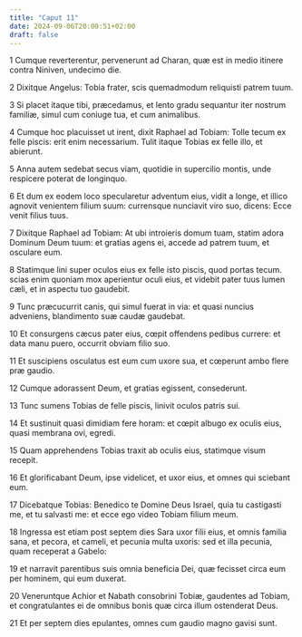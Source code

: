 ```yaml
---
title: "Caput 11"
date: 2024-09-06T20:00:51+02:00
draft: false
---
```



1 Cumque reverterentur, pervenerunt ad Charan, quæ est in medio itinere contra Niniven, undecimo die.

2 Dixitque Angelus: Tobia frater, scis quemadmodum reliquisti patrem tuum.

3 Si placet itaque tibi, præcedamus, et lento gradu sequantur iter nostrum familiæ, simul cum coniuge tua, et cum animalibus.

4 Cumque hoc placuisset ut irent, dixit Raphael ad Tobiam: Tolle tecum ex felle piscis: erit enim necessarium. Tulit itaque Tobias ex felle illo, et abierunt.

5 Anna autem sedebat secus viam, quotidie in supercilio montis, unde respicere poterat de longinquo.

6 Et dum ex eodem loco specularetur adventum eius, vidit a longe, et illico agnovit venientem filium suum: currensque nunciavit viro suo, dicens: Ecce venit filius tuus.

7 Dixitque Raphael ad Tobiam: At ubi introieris domum tuam, statim adora Dominum Deum tuum: et gratias agens ei, accede ad patrem tuum, et osculare eum.

8 Statimque lini super oculos eius ex felle isto piscis, quod portas tecum. scias enim quoniam mox aperientur oculi eius, et videbit pater tuus lumen cæli, et in aspectu tuo gaudebit.

9 Tunc præcucurrit canis, qui simul fuerat in via: et quasi nuncius adveniens, blandimento suæ caudæ gaudebat.

10 Et consurgens cæcus pater eius, cœpit offendens pedibus currere: et data manu puero, occurrit obviam filio suo.

11 Et suscipiens osculatus est eum cum uxore sua, et cœperunt ambo flere præ gaudio.

12 Cumque adorassent Deum, et gratias egissent, consederunt.

13 Tunc sumens Tobias de felle piscis, linivit oculos patris sui.

14 Et sustinuit quasi dimidiam fere horam: et cœpit albugo ex oculis eius, quasi membrana ovi, egredi.

15 Quam apprehendens Tobias traxit ab oculis eius, statimque visum recepit.

16 Et glorificabant Deum, ipse videlicet, et uxor eius, et omnes qui sciebant eum.

17 Dicebatque Tobias: Benedico te Domine Deus Israel, quia tu castigasti me, et tu salvasti me: et ecce ego video Tobiam filium meum.

18 Ingressa est etiam post septem dies Sara uxor filii eius, et omnis familia sana, et pecora, et cameli, et pecunia multa uxoris: sed et illa pecunia, quam receperat a Gabelo:

19 et narravit parentibus suis omnia beneficia Dei, quæ fecisset circa eum per hominem, qui eum duxerat.

20 Veneruntque Achior et Nabath consobrini Tobiæ, gaudentes ad Tobiam, et congratulantes ei de omnibus bonis quæ circa illum ostenderat Deus.

21 Et per septem dies epulantes, omnes cum gaudio magno gavisi sunt.

